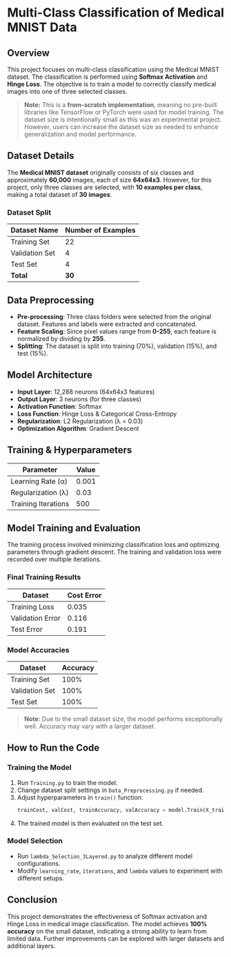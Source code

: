 # Multi-Class Classification of Medical MNIST Data

## Overview
This project focuses on multi-class classification using the Medical MNIST dataset. The classification is performed using **Softmax Activation** and **Hinge Loss**. The objective is to train a model to correctly classify medical images into one of three selected classes.

> **Note:** This is a **from-scratch implementation**, meaning no pre-built libraries like TensorFlow or PyTorch were used for model training. The dataset size is intentionally small as this was an experimental project. However, users can increase the dataset size as needed to enhance generalization and model performance.

## Dataset Details
The **Medical MNIST dataset** originally consists of six classes and approximately **60,000** images, each of size **64x64x3**. However, for this project, only three classes are selected, with **10 examples per class**, making a total dataset of **30 images**.

### Dataset Split
| Dataset Name     | Number of Examples |
|-----------------|------------------|
| Training Set    | 22               |
| Validation Set  | 4                |
| Test Set        | 4                |
| **Total**       | **30**           |

## Data Preprocessing
- **Pre-processing**: Three class folders were selected from the original dataset. Features and labels were extracted and concatenated.
- **Feature Scaling**: Since pixel values range from **0-255**, each feature is normalized by dividing by **255**.
- **Splitting**: The dataset is split into training (70%), validation (15%), and test (15%).

## Model Architecture
- **Input Layer**: 12,288 neurons (64x64x3 features)
- **Output Layer**: 3 neurons (for three classes)
- **Activation Function**: Softmax
- **Loss Function**: Hinge Loss & Categorical Cross-Entropy
- **Regularization**: L2 Regularization (λ = 0.03)
- **Optimization Algorithm**: Gradient Descent

## Training & Hyperparameters
| Parameter           | Value  |
|--------------------|--------|
| Learning Rate (α) | 0.001  |
| Regularization (λ)| 0.03   |
| Training Iterations | 500  |

## Model Training and Evaluation
The training process involved minimizing classification loss and optimizing parameters through gradient descent. The training and validation loss were recorded over multiple iterations.

### Final Training Results
| Dataset       | Cost Error |
|--------------|-----------|
| Training Loss | 0.035     |
| Validation Error | 0.116 |
| Test Error | 0.191 |

### Model Accuracies
| Dataset      | Accuracy |
|-------------|----------|
| Training Set  | 100%    |
| Validation Set | 100%  |
| Test Set     | 100%    |

> **Note**: Due to the small dataset size, the model performs exceptionally well. Accuracy may vary with a larger dataset.

## How to Run the Code
### Training the Model
1. Run `Training.py` to train the model.
2. Change dataset split settings in `Data_Preprocessing.py` if needed.
3. Adjust hyperparameters in `train()` function:
   ```python
   trainCost, valCost, trainAccuracy, valAccuracy = model.Train(X_train, Y_train, X_val, Y_val, lamda=0.03, alpha=0.001, epochs=300, print_every=100)
   ```
4. The trained model is then evaluated on the test set.

### Model Selection
- Run `lambda_Selection_3Layered.py` to analyze different model configurations.
- Modify `learning_rate`, `iterations`, and `lambda` values to experiment with different setups.

## Conclusion
This project demonstrates the effectiveness of Softmax activation and Hinge Loss in medical image classification. The model achieves **100% accuracy** on the small dataset, indicating a strong ability to learn from limited data. Further improvements can be explored with larger datasets and additional layers.

